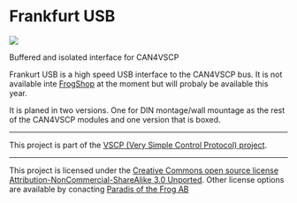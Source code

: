 <h1>Frankfurt USB</h1>

<img src="http://vscp.org/images/logo.png" />

Buffered and isolated interface for CAN4VSCP

Frankurt USB is a high speed USB interface to the CAN4VSCP bus. It is not available inte 
<a href="http://www.frogshop.se">FrogShop</a> at the moment but will probaly be available this year.

It is planed in two versions. One for DIN montage/wall mountage as the rest of the CAN4VSCP modules and
one version that is boxed.
<hr>

This project is part of the <a href="http://www.vscp.org">VSCP (Very Simple Control Protocol) project</a>. 

<hr>

This project is licensed under the 
<a href="http://creativecommons.org/licenses/by-nc-sa/3.0/">Creative Commons open source license Attribution-NonCommercial-ShareAlike 3.0 Unported</a>. 
Other license options are available by conacting <a href="malto:info@grodansparadis.com">Paradis of the Frog AB</a>


